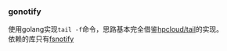 ### gonotify
使用golang实现`tail -f`命令，思路基本完全借鉴[hpcloud/tail](https://github.com/hpcloud/tail)的实现。  
依赖的库只有[fsnotify](https://github.com/fsnotify/fsnotify)
